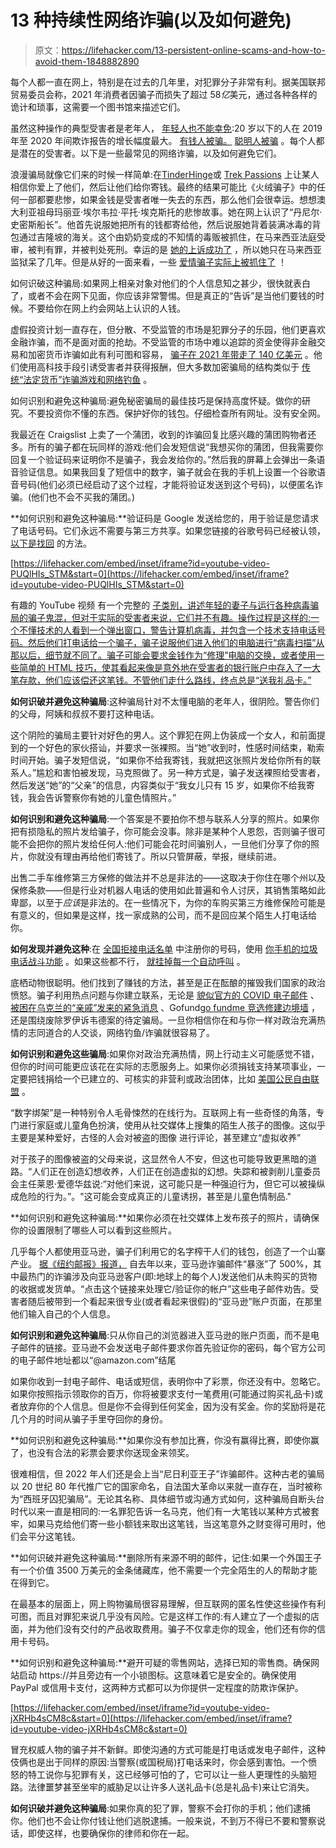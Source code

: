 # 13 种持续性网络诈骗(以及如何避免)

> 原文：<https://lifehacker.com/13-persistent-online-scams-and-how-to-avoid-them-1848882890>

每个人都一直在网上，特别是在过去的几年里，对犯罪分子非常有利。据美国联邦贸易委员会称，2021 年消费者因骗子而损失了超过 58*亿*美元，通过各种各样的诡计和琐事，这需要一个图书馆来描述它们。

虽然这种操作的典型受害者是老年人， [年轻人也不能幸免](https://www.cnbc.com/2022/03/20/how-much-money-different-age-groups-lose-to-online-scammers.html):20 岁以下的人在 2019 年至 2020 年间欺诈报告的增长幅度最大。 [有钱人被骗。](https://finance.yahoo.com/news/list-celebrities-got-scammed-money-100000491.html) [聪明人被骗](https://www.pe.com/2019/04/20/why-even-smart-people-fall-for-scams/) 。每个人都是潜在的受害者。以下是一些最常见的网络诈骗，以及如何避免它们。

浪漫骗局就像它们来的时候一样简单:在[Tinder](https://tinder.com/)[Hinge](https://www.hinge.co/)或 [Trek Passions](https://trekpassions.com/) 上让某人相信你爱上了他们，然后让他们给你寄钱。最终的结果可能比《火绒骗子》中的任何一部都要悲惨，如果金钱是受害者唯一失去的东西，那么他们会很幸运。想想澳大利亚祖母玛丽亚·埃尔韦拉·平托·埃克斯托的悲惨故事。她在网上认识了“丹尼尔·史密斯船长”。他首先说服她把所有的钱都寄给他，然后说服她背着装满冰毒的背包通过吉隆坡的海关。这个由奶奶变成的不知情的毒贩被抓住，在马来西亚法庭受审，被判有罪，并被判处死刑。幸运的是 [她的上诉成功了](https://www.theguardian.com/world/2019/nov/26/sydney-woman-maria-exposto-has-drug-conviction-and-death-sentence-overturned-in-malaysia) ，所以她只在马来西亚监狱呆了几年。但是从好的一面来看，一些 [爱情骗子实际上被抓住了](https://www.wkyt.com/2022/04/27/nigerian-man-extradited-kentucky-connection-with-romance-scam/) ！

如何识破这种骗局:如果网上相亲对象对他们的个人信息知之甚少，很快就表白了，或者不会在网下见面，你应该非常警惕。但是真正的“告诉”是当他们要钱的时候。不要给你在网上约会网站上认识的人钱。

虚假投资计划一直存在，但分散、不受监管的市场是犯罪分子的乐园，他们更喜欢金融诈骗，而不是面对面的抢劫。不受监管的市场中难以追踪的资金使得非金融交易和加密货币诈骗如此有利可图和容易， [骗子在 2021 年带走了 140 亿美元](https://time.com/nextadvisor/investing/cryptocurrency/common-crypto-scams/) 。他们使用高科技手段引诱受害者并获得报酬，但大多数加密骗局的结构类似于 [传统“法定货币”诈骗游戏和网络钓鱼](https://money.usnews.com/investing/cryptocurrency/articles/top-crypto-scams-to-watch) 。

如何识别和避免这种骗局:避免秘密骗局的最佳技巧是保持高度怀疑。做你的研究。不要投资你不懂的东西。保护好你的钱包。仔细检查所有网址。没有安全网。

我最近在 Craigslist 上卖了一个蒲团，收到的诈骗回复比感兴趣的蒲团购物者还多。所有的骗子都在玩同样的游戏:他们会发短信说“我想买你的蒲团，但我需要你回复一个验证码来证明你不是骗子，我会发给你的。”然后我的屏幕上会弹出一条语音验证信息。如果我回复了短信中的数字，骗子就会在我的手机上设置一个谷歌语音号码(他们必须已经启动了这个过程，才能将验证发送到这个号码)，以便匿名诈骗。(他们也不会不买我的蒲团。)

**如何识别和避免这种骗局:**验证码是 Google 发送给您的，用于验证是您请求了电话号码。它们永远不需要与第三方共享。如果您链接的谷歌号码已经被认领， [以下是找回](https://support.google.com/voice/answer/159519?hl=en#zippy=,your-linked-number-was-claimed,your-google-voice-number-was-reclaimed) 的方法。

 [https://lifehacker.com/embed/inset/iframe?id=youtube-video-PUQlHIs_STM&start=0](https://lifehacker.com/embed/inset/iframe?id=youtube-video-PUQlHIs_STM&start=0) 

有趣的 YouTube 视频 有一个完整的 [子类别，讲述年轻的妻子与运行各种病毒骗局的骗子鬼混，但对于实际的受害者来说，它们并不有趣。操作过程是这样的:一个不懂技术的人看到一个弹出窗口，警告计算机病毒，并包含一个技术支持电话号码。然后他们打电话给一个骗子，骗子说服他们进入他们的电脑进行“病毒扫描”从那以后，细节就不同了。骗子可能会要求金钱作为“修理”电脑的交换，或者使用一些简单的 HTML 技巧，使其看起来像是意外地在受害者的银行账户中存入了一大笔存款，他们应该偿还这笔钱。不管他们走什么路线，终点总是“送我礼品卡。”](https://www.youtube.com/watch?v=RpwQObHEOjI)

**如何识破并避免这种骗局**:这种骗局针对不太懂电脑的老年人，很阴险。警告你们的父母，阿姨和叔叔不要打这种电话。

这个阴险的骗局主要针对好色的男人。这个罪犯在网上伪装成一个女人，和前面提到的一个好色的家伙搭讪，并要求一张裸照。当“她”收到时，性感时间结束，勒索时间开始。骗子发短信说，“如果你不给我寄钱，我就把这张照片发给你所有的联系人。”尴尬和害怕被发现，马克照做了。另一种方式是，骗子发送裸照给受害者，然后发送“她”的“父亲”的信息，内容类似于“我女儿只有 15 岁，如果你不给我寄钱，我会告诉警察你有她的儿童色情照片。”

**如何识别和避免这种骗局**:一个答案是不要拍你不想与联系人分享的照片。如果你把有损隐私的照片发给骗子，你可能会没事。除非是某种个人恩怨，否则骗子很可能不会把你的照片发给任何人:他们可能会花时间骗别人，一旦他们分享了你的照片，你就没有理由再给他们寄钱了。所以只管屏蔽，举报，继续前进。

出售二手车维修第三方保修的做法并不总是非法的——这取决于你住在哪个州以及保修条款——但是行业对机器人电话的使用如此普遍和令人讨厌，其销售策略如此卑鄙，以至于*应该*是非法的。在一些情况下，为你的车购买第三方维修保险可能是有意义的，但如果是这样，找一家成熟的公司，而不是回应某个陌生人打电话给你。

**如何发现并避免这种**:在 [全国拒接电话名单](https://www.donotcall.gov/) 中注册你的号码，使用 [你手机的垃圾电话战斗功能](https://lifehacker.com/how-to-block-spam-calls-on-android-and-iphone-1845595184) 。如果这些都不行， [就挂掉每一个自动呼叫](https://lifehacker.com/why-you-shouldnt-speak-when-you-get-a-robocall-1847803297) 。

底栖动物很聪明。他们找到了赚钱的方法，甚至是正在酝酿的摧毁我们国家的政治愤怒。骗子利用热点问题与你建立联系，无论是 [貌似官方的 COVID 电子邮件](https://technical.ly/civic-news/online-outrage-phishing-protection/) 、 [被困在乌克兰的“亲戚”发来的紧急消息](https://www.usatoday.com/story/tech/columnist/komando/2022/03/02/beware-10-russia-ukraine-scams-via-email-phone-and-social-media/9342759002/) 、Gofund[go fundme 竞选修建边境墙](https://www.vanityfair.com/news/2022/04/brian-kolfage-pleads-guilty-fraud-we-build-the-wall) ，还是围绕废除罗伊诉韦德案的待定骗局。一旦你相信你在和与你一样对政治充满热情的志同道合的人交谈，网络钓鱼/诈骗就很容易了。

**如何识别和避免这些骗局**:如果你对政治充满热情，网上行动主义可能感觉不错，但你的时间可能更应该花在实际的志愿服务上。如果你必须捐钱支持某项事业，一定要把钱捐给一个已建立的、可核实的非营利或政治团体，比如 [美国公民自由联盟](https://action.aclu.org/give/now?&utm_medium=pm&utm_source=gs&utm_campaign=nat-dig-pm-dd-bpi&utm_content=search-eoy-%5Bcampaignid%5D-%5Badgroupid%5D-%5Bcreative%5D-%5Bkeyword%5D_11182021&utm_term=&initms_aff=nat&initms_chan=pm&initms=nat-dig-pm-dd-bpi-search-eoy-%5Bcampaignid%5D-%5Badgroupid%5D-%5Bcreative%5D-%5Bkeyword%5D_11182021&ms_aff=nat&ms_chan=pm&ms=nat-dig-pm-dd-bpi-search-eoy-%5Bcampaignid%5D-%5Badgroupid%5D-%5Bcreative%5D-%5Bkeyword%5D_11182021&cid=7014A000001Zs9uQAC&initms_aff=nat&initms_chan=sem&utm_medium=sem&initms=200114_evergreenun_sem-565794982501-82611000662-aclu-e_segmentc_ggl&utm_source=ggl&utm_campaign=evergreenun&utm_content=200114_sem-565794982501-82611000662-aclu-e_segmentc&ms_aff=nat&ms_chan=sem&ms=200114_evergreenun_sem-565794982501-82611000662-aclu-e_segmentc_ggl&gclid=Cj0KCQjwyMiTBhDKARIsAAJ-9VsiP9d8l-DdcPDMQsff0rGnyEUM6RLWLZjmmUwUZN89zMsUnXRwLWEaAjC2EALw_wcB&gclid=Cj0KCQjwyMiTBhDKARIsAAJ-9VsiP9d8l-DdcPDMQsff0rGnyEUM6RLWLZjmmUwUZN89zMsUnXRwLWEaAjC2EALw_wcB) 。

“数字绑架”是一种特别令人毛骨悚然的在线行为。互联网上有一些奇怪的角落，专门进行家庭或儿童角色扮演，使用从社交媒体上搜集的陌生人孩子的图像。这似乎主要是某种爱好，古怪的人会对被盗的图像 进行评论，甚至建立“虚拟收养”

对于孩子的图像被盗的父母来说，这显然令人不安，但这也可能导致更黑暗的道路。“人们正在创造幻想收养，人们正在创造虚拟的幻想。失踪和被剥削儿童委员会主任莱恩·爱德华兹说:“对他们来说，这可能只是一种强迫行为，但它可以被操纵成危险的行为。”。"这可能会变成真正的儿童诱拐，甚至是儿童色情制品."

**如何识别和避免这种骗局:**如果你必须在社交媒体上发布孩子的照片，请确保你的设置限制了哪些人可以看到这些照片。

几乎每个人都使用亚马逊，骗子们利用它的名字榨干人们的钱包，创造了一个山寨产业。 [据《纽约邮报》报道，](https://nypost.com/2022/01/16/amazon-scams-are-up-500-how-to-spot-the-red-flags/) 自去年以来，亚马逊诈骗邮件“暴涨”了 500%，其中最热门的诈骗涉及向亚马逊客户(即:地球上的每个人)发送他们从未购买的货物的收据或发货单。“点击这个链接来处理它/验证你的帐户”这些电子邮件劝告。受害者随后被带到一个看起来很专业(或者看起来很假)的“亚马逊”账户页面，在那里他们输入自己的个人信息。

**如何识别和避免这种骗局**:只从你自己的浏览器进入亚马逊的账户页面，而不是电子邮件的链接。亚马逊不会发送电子邮件要求你首先验证你的密码，每个官方公司的电子邮件地址都以“@amazon.com”结尾

如果你收到一封电子邮件、电话或短信，表明你中了彩票，你还没有中。忽略它。如果你按照指示领取你的百万，你将被要求支付一笔费用(可能通过购买礼品卡)或者放弃你的个人信息。但是你不会得到任何奖金，因为没有奖金。你的奖励将是花几个月的时间从骗子手里夺回你的身份。

**如何识别和避免这种骗局:**如果你没有参加比赛，你没有赢得比赛，即使你赢了，也没有合法的彩票会要求你送现金来领奖。

很难相信，但 2022 年人们还是会上当“尼日利亚王子”诈骗邮件。这种古老的骗局以 20 世纪 80 年代推广它的国家命名，自法国大革命以来就一直存在，当时被称为“西班牙囚犯骗局”。无论其名称、具体细节或沟通方式如何，这种骗局自断头台时代以来一直是相同的:一名罪犯告诉一名马克，他们有一大笔钱以某种方式被套牢，如果马克给他们寄一些小额钱来取出这笔钱，当这笔意外之财变得可用时，他们会平分这笔钱。

**如何识破并避免这种骗局:**删除所有来源不明的邮件，记住:如果一个外国王子有一个价值 3500 万美元的金条储藏库，他不需要一个完全陌生的人的帮助才能在得到它。

在最基本的层面上，网上购物骗局很容易理解，但互联网的匿名性使这些操作有利可图，而且对罪犯来说几乎没有风险。它是这样工作的:有人建立了一个虚拟的店面，并为他们没有交付的产品收取费用。骗子不仅拿走你的现金，他们还有你的信用卡号码。

**如何识别和避免这种骗局:**避开可疑的零售网站，选择已知的零售商。确保网站启动 https://并且旁边有一个小锁图标。这意味着它是安全的。确保使用 PayPal 或信用卡支付，这两种方式都可以为你提供一定程度的防欺诈保护。

 [https://lifehacker.com/embed/inset/iframe?id=youtube-video-jXRHb4sCM8c&start=0](https://lifehacker.com/embed/inset/iframe?id=youtube-video-jXRHb4sCM8c&start=0) 

冒充权威人物的骗子并不新鲜。即使沟通的方式可能是打电话或发电子邮件，这种伎俩也是出于同样的原因:当警察(或国税局)打电话来时，你会感到害怕。一个愤怒的特工说你与犯罪有关，这已经够可怕的了，它可以让一些人更理性的头脑短路。法律噩梦甚至坐牢的威胁足以让许多人送礼品卡(总是礼品卡)来让它消失。

**如何识破并避免这种骗局**:如果你真的犯了罪，警察不会打你的手机；他们逮捕你。他们也不会让你付钱让他们逃脱逮捕。一般来说，不到万不得已不要和警察说话，即使这样，也要确保你的律师和你在一起。